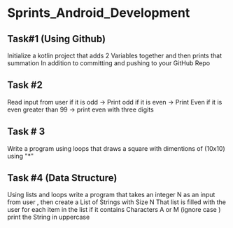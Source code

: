 # Sprints_Android_Development


## Task#1 (Using Github)
Initialize  a kotlin project that
adds 2 Variables together and then prints that summation
In addition to committing and pushing to  your GitHub Repo

## Task #2
Read input from user 
if it is odd -> Print odd
if it is even -> Print Even
if it is  even greater than 99 -> print even with three digits
 
## Task # 3
 Write a program using loops that draws a square with dimentions of (10x10) using "*"
  
## Task #4 (Data Structure)
Using lists and loops write  a program that takes an integer N as an input from user ,
then create a List of Strings with Size N
That list is filled with the user
for each item in the list if it contains Characters A or M (ignore case )
print the String in uppercase
 
 
